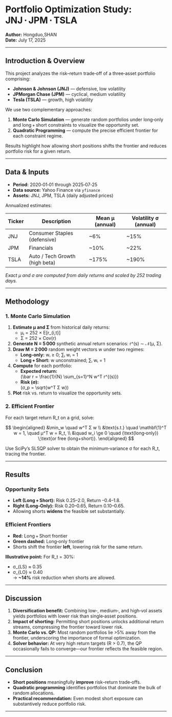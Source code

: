 # Portfolio Optimization Study: JNJ · JPM · TSLA

**Author:** Hongduo,SHAN\
**Date:** July 17, 2025

---

## Introduction & Overview

This project analyzes the risk–return trade‑off of a three‑asset portfolio comprising:

- **Johnson & Johnson (JNJ)** — defensive, low volatility
- **JPMorgan Chase (JPM)** — cyclical, medium volatility
- **Tesla (TSLA)** — growth, high volatility

We use two complementary approaches:

1. **Monte Carlo Simulation** — generate random portfolios under long‑only and long + short constraints to visualize the opportunity set.
2. **Quadratic Programming** — compute the precise efficient frontier for each constraint regime.

Results highlight how allowing short positions shifts the frontier and reduces portfolio risk for a given return.

---

## Data & Inputs

- **Period:** 2020‑01‑01 through 2025‑07‑25
- **Data source:** Yahoo Finance via `yfinance`
- **Assets:** JNJ, JPM, TSLA (daily adjusted prices)

Annualized estimates:

| Ticker | Description                    | Mean μ (annual) | Volatility σ (annual) |
| ------ | ------------------------------ | --------------- | --------------------- |
| JNJ    | Consumer Staples (defensive)   | \~6%            | \~15%                 |
| JPM    | Financials                     | \~10%           | \~22%                 |
| TSLA   | Auto / Tech Growth (high beta) | \~175%          | \~190%                |

*Exact μ and σ are computed from daily returns and scaled by 252 trading days.*

---

## Methodology

### 1. Monte Carlo Simulation

1. **Estimate μ and Σ** from historical daily returns:
   - μᵢ = 252 × E[r\_{i,t}]
   - Σ = 252 × Cov(r)
2. **Generate N = 5 000** synthetic annual return scenarios: r^(s) ∼ 𝒩(μ, Σ).
3. **Draw M = 2 000** random weight vectors w under two regimes:
   - **Long‑only:** wᵢ ≥ 0; ∑ᵢ wᵢ = 1
   - **Long + Short:** w unconstrained; ∑ᵢ wᵢ = 1
4. **Compute** for each portfolio:
   - **Expected return:**\
     \(\bar r = \frac{1}{N} \sum_{s=1}^N w^T r^{(s)}\)
   - **Risk (σ):**\
     \(σ_p = \sqrt{w^T Σ w}\)
5. **Plot** risk vs. return to visualize the opportunity sets.

### 2. Efficient Frontier

For each target return R\_t on a grid, solve:

$$
\begin{aligned}
&\min_w \quad w^T Σ w \\
&\text{s.t.} \quad \mathbf{1}^T w = 1, \quad μ^T w = R_t, \\
&\quad w_i \ge 0 \quad (\text{long‐only}) \;\text{or free (long+short)}.
\end{aligned}
$$

Use SciPy’s SLSQP solver to obtain the minimum‐variance σ for each R\_t, tracing the frontier.

---

## Results

### Opportunity Sets

- **Left (Long + Short):** Risk 0.25–2.0, Return –0.4–1.8.
- **Right (Long‑Only):** Risk 0.20–0.65, Return 0.10–0.65.
- Allowing shorts **widens** the feasible set substantially.

### Efficient Frontiers

- **Red:** Long + Short frontier
- **Green dashed:** Long‑only frontier
- Shorts shift the frontier **left**, lowering risk for the same return.

**Illustrative point:** For R\_t = 30%:

- σ\_{LS} ≈ 0.35
- σ\_{LO} ≈ 0.40\
  → **\~14%** risk reduction when shorts are allowed.

---

## Discussion

1. **Diversification benefit:** Combining low‑, medium‑, and high‑vol assets yields portfolios with lower risk than single‐asset positions.
2. **Impact of shorting:** Permitting short positions unlocks additional return streams, compressing the frontier toward lower risk.
3. **Monte Carlo vs. QP:** Most random portfolios lie >5% away from the frontier, underscoring the importance of formal optimization.
4. **Solver behavior:** At very high return targets (R > 0.7), the QP occasionally fails to converge—our frontier reflects the feasible region.

---

## Conclusion

- **Short positions** meaningfully **improve** risk–return trade‑offs.
- **Quadratic programming** identifies portfolios that dominate the bulk of random allocations.
- **Practical recommendation:** Even modest short exposure can substantively reduce portfolio risk.

---


